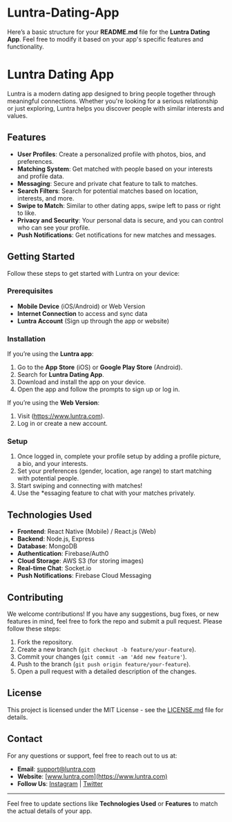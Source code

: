 # Luntra-Dating-App
Here’s a basic structure for your **README.md** file for the **Luntra Dating App**. Feel free to modify it based on your app's specific features and functionality.

# Luntra Dating App

Luntra is a modern dating app designed to bring people together through meaningful connections. Whether you're looking for a serious relationship or just exploring, Luntra helps you discover people with similar interests and values. 

## Features

- **User Profiles**: Create a personalized profile with photos, bios, and preferences.
- **Matching System**: Get matched with people based on your interests and profile data.
- **Messaging**: Secure and private chat feature to talk to matches.
- **Search Filters**: Search for potential matches based on location, interests, and more.
- **Swipe to Match**: Similar to other dating apps, swipe left to pass or right to like.
- **Privacy and Security**: Your personal data is secure, and you can control who can see your profile.
- **Push Notifications**: Get notifications for new matches and messages.

## Getting Started

Follow these steps to get started with Luntra on your device:

### Prerequisites

- **Mobile Device** (iOS/Android) or Web Version
- **Internet Connection** to access and sync data
- **Luntra Account** (Sign up through the app or website)

### Installation

If you’re using the **Luntra app**:

1. Go to the **App Store** (iOS) or **Google Play Store** (Android).
2. Search for **Luntra Dating App**.
3. Download and install the app on your device.
4. Open the app and follow the prompts to sign up or log in.

If you’re using the **Web Version**:

1. Visit (https://www.luntra.com).
2. Log in or create a new account.

### Setup

1. Once logged in, complete your profile setup by adding a profile picture, a bio, and your interests.
2. Set your preferences (gender, location, age range) to start matching with potential people.
3. Start swiping and connecting with matches!
4. Use the *essaging feature to chat with your matches privately.

## Technologies Used

- **Frontend**: React Native (Mobile) / React.js (Web)
- **Backend**: Node.js, Express
- **Database**: MongoDB
- **Authentication**: Firebase/Auth0
- **Cloud Storage**: AWS S3 (for storing images)
- **Real-time Chat**: Socket.io
- **Push Notifications**: Firebase Cloud Messaging

## Contributing

We welcome contributions! If you have any suggestions, bug fixes, or new features in mind, feel free to fork the repo and submit a pull request. Please follow these steps:

1. Fork the repository.
2. Create a new branch (`git checkout -b feature/your-feature`).
3. Commit your changes (`git commit -am 'Add new feature'`).
4. Push to the branch (`git push origin feature/your-feature`).
5. Open a pull request with a detailed description of the changes.

## License

This project is licensed under the MIT License - see the [LICENSE.md](LICENSE.md) file for details.

## Contact

For any questions or support, feel free to reach out to us at:

- **Email**: support@luntra.com
- **Website**: [www.luntra.com](https://www.luntra.com)
- **Follow Us**: [Instagram](https://www.instagram.com/luntraapp) | [Twitter](https://www.twitter.com/luntraapp)

---

Feel free to update sections like **Technologies Used** or **Features** to match the actual details of your app.
